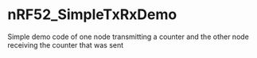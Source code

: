 # nRF52_SimpleTxRxDemo
Simple demo code of one node transmitting a counter and the other node receiving the counter that was sent
